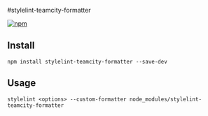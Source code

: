 #stylelint-teamcity-formatter

[![npm](https://img.shields.io/npm/v/stylelint-teamcity-formatter.svg?maxAge=300&style=flat)](https://www.npmjs.com/package/stylelint-teamcity-formatter)

## Install

```
npm install stylelint-teamcity-formatter --save-dev
```

## Usage

```
stylelint <options> --custom-formatter node_modules/stylelint-teamcity-formatter
```

